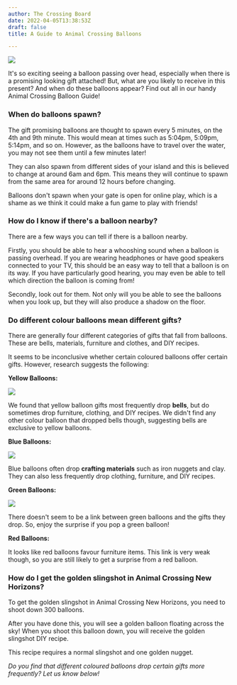 ```yaml
---
author: The Crossing Board
date: 2022-04-05T13:38:53Z
draft: false
title: A Guide to Animal Crossing Balloons

---
```

![](/images/news/balloon-present-01-red.png)

It's so exciting seeing a balloon passing over head, especially when there is a promising looking gift attached! But, what are you likely to receive in this present? And when do these balloons appear? Find out all in our handy Animal Crossing Balloon Guide!

### **When do balloons spawn?**

The gift promising balloons are thought to spawn every 5 minutes, on the 4th and 9th minute. This would mean at times such as 5:04pm, 5:09pm, 5:14pm, and so on. However, as the balloons have to travel over the water, you may not see them until a few minutes later!

They can also spawn from different sides of your island and this is believed to change at around 6am and 6pm. This means they will continue to spawn from the same area for around 12 hours before changing.

Balloons don't spawn when your gate is open for online play, which is a shame as we think it could make a fun game to play with friends!

### **How do I know if there's a balloon nearby?**

There are a few ways you can tell if there is a balloon nearby.

Firstly, you should be able to hear a whooshing sound when a balloon is passing overhead. If you are wearing headphones or have good speakers connected to your TV, this should be an easy way to tell that a balloon is on its way. If you have particularly good hearing, you may even be able to tell which direction the balloon is coming from!

Secondly, look out for them. Not only will you be able to see the balloons when you look up, but they will also produce a shadow on the floor.

### **Do different colour balloons mean different gifts?**

There are generally four different categories of gifts that fall from balloons. These are bells, materials, furniture and clothes, and DIY recipes.

It seems to be inconclusive whether certain coloured balloons offer certain gifts. However, research suggests the following:

**Yellow Balloons:**

![](/images/news/untitled-design-17.png)

We found that yellow balloon gifts most frequently drop **bells**, but do sometimes drop furniture, clothing, and DIY recipes. We didn't find any other colour balloon that dropped bells though, suggesting bells are exclusive to yellow balloons.

**Blue Balloons:**

![](/images/news/untitled-design-16.png)

Blue balloons often drop **crafting materials** such as iron nuggets and clay. They can also less frequently drop clothing, furniture, and DIY recipes.

**Green Balloons:**

![](/images/news/untitled-design-14.png)

There doesn't seem to be a link between green balloons and the gifts they drop. So, enjoy the surprise if you pop a green balloon!

**Red Balloons:**

It looks like red balloons favour furniture items. This link is very weak though, so you are still likely to get a surprise from a red balloon. 

### **How do I get the golden slingshot in Animal Crossing New Horizons?**

To get the golden slingshot in Animal Crossing New Horizons, you need to shoot down 300 balloons. 

After you have done this, you will see a golden balloon floating across the sky! When you shoot this balloon down, you will receive the golden slingshot DIY recipe. 

This recipe requires a normal slingshot and one golden nugget. 

_Do you find that different coloured balloons drop certain gifts more frequently? Let us know below!_ 